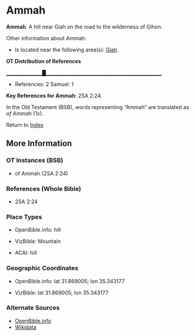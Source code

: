 # Ammah
**Ammah**. 
A hill near Giah on the road to the wilderness of Gihon. 




Other information about Ammah:


* Is located near the following area(s): 
[Giah](Giah.md). 


**OT Distribution of References**

▁▁▁▁▁▁▁▁▁█▁▁▁▁▁▁▁▁▁▁▁▁▁▁▁▁▁▁▁▁▁▁▁▁▁▁▁▁▁
* References: 2 Samuel: 1



**Key References for Ammah**: 
2SA 2:24. 


In the Old Testament (BSB), words representing “Ammah” are translated as 
*of Ammah* (1x). 




Return to [Index](00-Index.md)

## More Information

### OT Instances (BSB)

* of Ammah (2SA 2:24)



### References (Whole Bible)

* 2SA 2:24


### Place Types

* OpenBible.info: hill

* VizBible: Mountain

* ACAI: hill



### Geographic Coordinates

* OpenBible.info: lat 31.869005; lon 35.343177

* VizBible: lat 31.869005; lon 35.343177



### Alternate Sources

* [OpenBible.info](https://www.openbible.info/geo/ancient/a8e4a15)
* [Wikidata](http://www.wikidata.org/entity/Q4747106)



